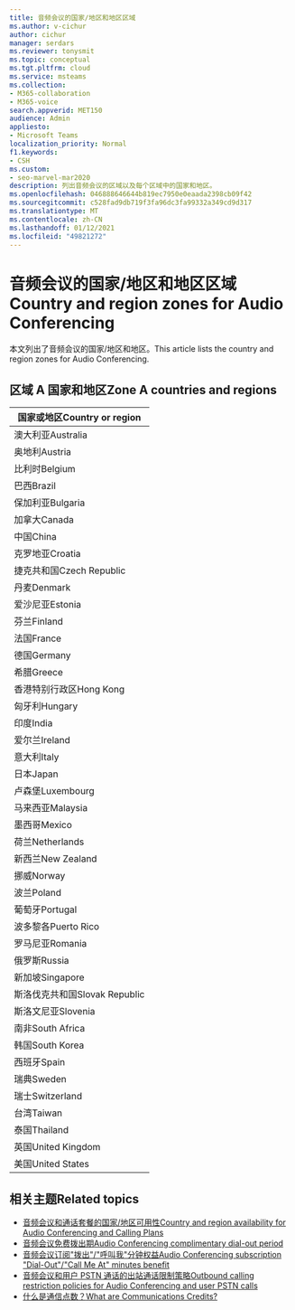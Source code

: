 ```yaml
---
title: 音频会议的国家/地区和地区区域
ms.author: v-cichur
author: cichur
manager: serdars
ms.reviewer: tonysmit
ms.topic: conceptual
ms.tgt.pltfrm: cloud
ms.service: msteams
ms.collection:
- M365-collaboration
- M365-voice
search.appverid: MET150
audience: Admin
appliesto:
- Microsoft Teams
localization_priority: Normal
f1.keywords:
- CSH
ms.custom:
- seo-marvel-mar2020
description: 列出音频会议的区域以及每个区域中的国家和地区。
ms.openlocfilehash: 046888646644b819ec7950e0eaada2398cb09f42
ms.sourcegitcommit: c528fad9db719f3fa96dc3fa99332a349cd9d317
ms.translationtype: MT
ms.contentlocale: zh-CN
ms.lasthandoff: 01/12/2021
ms.locfileid: "49821272"
---
```

# <a name="country-and-region-zones-for-audio-conferencing"></a><span data-ttu-id="e5c78-103">音频会议的国家/地区和地区区域</span><span class="sxs-lookup"><span data-stu-id="e5c78-103">Country and region zones for Audio Conferencing</span></span>

<span data-ttu-id="e5c78-104">本文列出了音频会议的国家/地区和地区。</span><span class="sxs-lookup"><span data-stu-id="e5c78-104">This article lists the country and region zones for Audio Conferencing.</span></span>

## <a name="zone-a-countries-and-regions"></a><span data-ttu-id="e5c78-105">区域 A 国家和地区</span><span class="sxs-lookup"><span data-stu-id="e5c78-105">Zone A countries and regions</span></span>

|<span data-ttu-id="e5c78-106">国家或地区</span><span class="sxs-lookup"><span data-stu-id="e5c78-106">Country or region</span></span>    |
|-----|
|<span data-ttu-id="e5c78-107">澳大利亚</span><span class="sxs-lookup"><span data-stu-id="e5c78-107">Australia</span></span>  <br/> |
|<span data-ttu-id="e5c78-108">奥地利</span><span class="sxs-lookup"><span data-stu-id="e5c78-108">Austria</span></span>  <br/> |
|<span data-ttu-id="e5c78-109">比利时</span><span class="sxs-lookup"><span data-stu-id="e5c78-109">Belgium</span></span>  <br/> |
|<span data-ttu-id="e5c78-110">巴西</span><span class="sxs-lookup"><span data-stu-id="e5c78-110">Brazil</span></span>  <br/> |
|<span data-ttu-id="e5c78-111">保加利亚</span><span class="sxs-lookup"><span data-stu-id="e5c78-111">Bulgaria</span></span>  <br/> |
|<span data-ttu-id="e5c78-112">加拿大</span><span class="sxs-lookup"><span data-stu-id="e5c78-112">Canada</span></span>  <br/> |
|<span data-ttu-id="e5c78-113">中国</span><span class="sxs-lookup"><span data-stu-id="e5c78-113">China</span></span>  <br/> |
|<span data-ttu-id="e5c78-114">克罗地亚</span><span class="sxs-lookup"><span data-stu-id="e5c78-114">Croatia</span></span>  <br/> |
|<span data-ttu-id="e5c78-115">捷克共和国</span><span class="sxs-lookup"><span data-stu-id="e5c78-115">Czech Republic</span></span>  <br/> |
|<span data-ttu-id="e5c78-116">丹麦</span><span class="sxs-lookup"><span data-stu-id="e5c78-116">Denmark</span></span>  <br/> |
|<span data-ttu-id="e5c78-117">爱沙尼亚</span><span class="sxs-lookup"><span data-stu-id="e5c78-117">Estonia</span></span>  <br/> |
|<span data-ttu-id="e5c78-118">芬兰</span><span class="sxs-lookup"><span data-stu-id="e5c78-118">Finland</span></span>  <br/> |
|<span data-ttu-id="e5c78-119">法国</span><span class="sxs-lookup"><span data-stu-id="e5c78-119">France</span></span>  <br/> |
|<span data-ttu-id="e5c78-120">德国</span><span class="sxs-lookup"><span data-stu-id="e5c78-120">Germany</span></span>  <br/> |
|<span data-ttu-id="e5c78-121">希腊</span><span class="sxs-lookup"><span data-stu-id="e5c78-121">Greece</span></span>  <br/> |
|<span data-ttu-id="e5c78-122">香港特别行政区</span><span class="sxs-lookup"><span data-stu-id="e5c78-122">Hong Kong</span></span>  <br/> |
|<span data-ttu-id="e5c78-123">匈牙利</span><span class="sxs-lookup"><span data-stu-id="e5c78-123">Hungary</span></span>  <br/> |
|<span data-ttu-id="e5c78-124">印度</span><span class="sxs-lookup"><span data-stu-id="e5c78-124">India</span></span>  <br/> |
|<span data-ttu-id="e5c78-125">爱尔兰</span><span class="sxs-lookup"><span data-stu-id="e5c78-125">Ireland</span></span>  <br/> |
|<span data-ttu-id="e5c78-126">意大利</span><span class="sxs-lookup"><span data-stu-id="e5c78-126">Italy</span></span>  <br/> |
|<span data-ttu-id="e5c78-127">日本</span><span class="sxs-lookup"><span data-stu-id="e5c78-127">Japan</span></span>  <br/> |
|<span data-ttu-id="e5c78-128">卢森堡</span><span class="sxs-lookup"><span data-stu-id="e5c78-128">Luxembourg</span></span>  <br/> |
|<span data-ttu-id="e5c78-129">马来西亚</span><span class="sxs-lookup"><span data-stu-id="e5c78-129">Malaysia</span></span>  <br/> |
|<span data-ttu-id="e5c78-130">墨西哥</span><span class="sxs-lookup"><span data-stu-id="e5c78-130">Mexico</span></span>  <br/> |
|<span data-ttu-id="e5c78-131">荷兰</span><span class="sxs-lookup"><span data-stu-id="e5c78-131">Netherlands</span></span>  <br/> |
|<span data-ttu-id="e5c78-132">新西兰</span><span class="sxs-lookup"><span data-stu-id="e5c78-132">New Zealand</span></span>  <br/> |
|<span data-ttu-id="e5c78-133">挪威</span><span class="sxs-lookup"><span data-stu-id="e5c78-133">Norway</span></span>  <br/> |
|<span data-ttu-id="e5c78-134">波兰</span><span class="sxs-lookup"><span data-stu-id="e5c78-134">Poland</span></span>  <br/> |
|<span data-ttu-id="e5c78-135">葡萄牙</span><span class="sxs-lookup"><span data-stu-id="e5c78-135">Portugal</span></span>  <br/> |
|<span data-ttu-id="e5c78-136">波多黎各</span><span class="sxs-lookup"><span data-stu-id="e5c78-136">Puerto Rico</span></span>  <br/> |
|<span data-ttu-id="e5c78-137">罗马尼亚</span><span class="sxs-lookup"><span data-stu-id="e5c78-137">Romania</span></span>  <br/> |
|<span data-ttu-id="e5c78-138">俄罗斯</span><span class="sxs-lookup"><span data-stu-id="e5c78-138">Russia</span></span>  <br/> |
|<span data-ttu-id="e5c78-139">新加坡</span><span class="sxs-lookup"><span data-stu-id="e5c78-139">Singapore</span></span>  <br/> |
|<span data-ttu-id="e5c78-140">斯洛伐克共和国</span><span class="sxs-lookup"><span data-stu-id="e5c78-140">Slovak Republic</span></span>  <br/> |
|<span data-ttu-id="e5c78-141">斯洛文尼亚</span><span class="sxs-lookup"><span data-stu-id="e5c78-141">Slovenia</span></span>  <br/> |
|<span data-ttu-id="e5c78-142">南非</span><span class="sxs-lookup"><span data-stu-id="e5c78-142">South Africa</span></span>  <br/> |
|<span data-ttu-id="e5c78-143">韩国</span><span class="sxs-lookup"><span data-stu-id="e5c78-143">South Korea</span></span>  <br/> |
|<span data-ttu-id="e5c78-144">西班牙</span><span class="sxs-lookup"><span data-stu-id="e5c78-144">Spain</span></span>  <br/> |
|<span data-ttu-id="e5c78-145">瑞典</span><span class="sxs-lookup"><span data-stu-id="e5c78-145">Sweden</span></span>  <br/> |
|<span data-ttu-id="e5c78-146">瑞士</span><span class="sxs-lookup"><span data-stu-id="e5c78-146">Switzerland</span></span>  <br/> |
|<span data-ttu-id="e5c78-147">台湾</span><span class="sxs-lookup"><span data-stu-id="e5c78-147">Taiwan</span></span>  <br/> |
|<span data-ttu-id="e5c78-148">泰国</span><span class="sxs-lookup"><span data-stu-id="e5c78-148">Thailand</span></span>  <br/> |
|<span data-ttu-id="e5c78-149">英国</span><span class="sxs-lookup"><span data-stu-id="e5c78-149">United Kingdom</span></span>  <br/> |
|<span data-ttu-id="e5c78-150">美国</span><span class="sxs-lookup"><span data-stu-id="e5c78-150">United States</span></span>  <br/> |

## <a name="related-topics"></a><span data-ttu-id="e5c78-151">相关主题</span><span class="sxs-lookup"><span data-stu-id="e5c78-151">Related topics</span></span>

- [<span data-ttu-id="e5c78-152">音频会议和通话套餐的国家/地区可用性</span><span class="sxs-lookup"><span data-stu-id="e5c78-152">Country and region availability for Audio Conferencing and Calling Plans</span></span>](country-and-region-availability-for-audio-conferencing-and-calling-plans/country-and-region-availability-for-audio-conferencing-and-calling-plans.md)
- [<span data-ttu-id="e5c78-153">音频会议免费拨出期</span><span class="sxs-lookup"><span data-stu-id="e5c78-153">Audio Conferencing complimentary dial-out period</span></span>](complimentary-dial-out-period.md)
- [<span data-ttu-id="e5c78-154">音频会议订阅"拨出"/"呼叫我"分钟权益</span><span class="sxs-lookup"><span data-stu-id="e5c78-154">Audio Conferencing subscription "Dial-Out"/"Call Me At" minutes benefit</span></span>](audio-conferencing-subscription-dial-out.md)
- [<span data-ttu-id="e5c78-155">音频会议和用户 PSTN 通话的出站通话限制策略</span><span class="sxs-lookup"><span data-stu-id="e5c78-155">Outbound calling restriction policies for Audio Conferencing and user PSTN calls</span></span>](outbound-calling-restriction-policies.md)
- [<span data-ttu-id="e5c78-156">什么是通信点数？</span><span class="sxs-lookup"><span data-stu-id="e5c78-156">What are Communications Credits?</span></span>](what-are-communications-credits.md)
